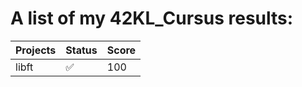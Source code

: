 # A list of my 42KL_Cursus results:

|Projects         |Status            |Score   |
|-----------------|------------------|--------|
|libft            |:white_check_mark:|100     |
